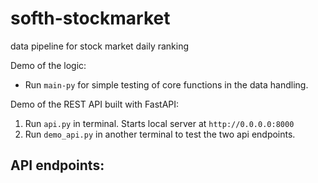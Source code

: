 # softh-stockmarket
data pipeline for stock market daily ranking

Demo of the logic:
- Run `main-py` for simple testing of core functions in the data handling. 

Demo of the REST API built with FastAPI:
1. Run `api.py` in terminal. Starts local server at `http://0.0.0.0:8000`
2. Run `demo_api.py` in another terminal to test the two api endpoints.

API endpoints:
- 


